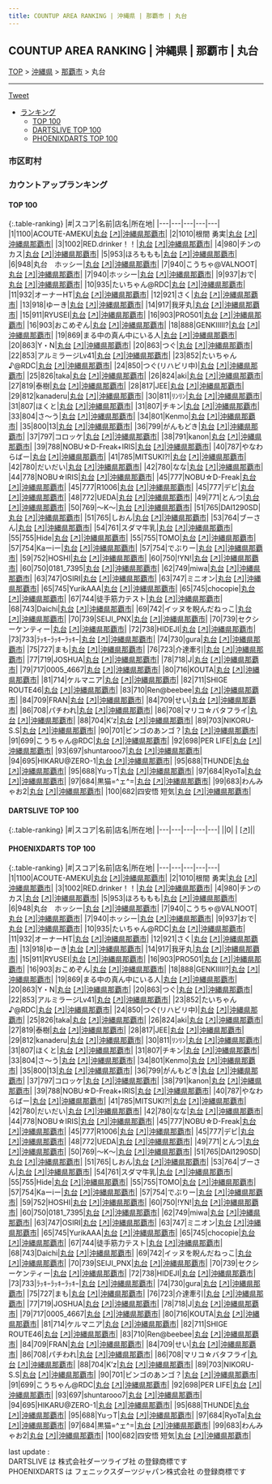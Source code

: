 ```yaml
---
title: COUNTUP AREA RANKING | 沖縄県 | 那覇市 | 丸台
---
```

## COUNTUP AREA RANKING | 沖縄県 | 那覇市 | 丸台

[TOP](/darts/rank/) > [沖縄県](/darts/rank/沖縄県/) > [那覇市](/darts/rank/沖縄県/那覇市/) > 丸台

___

<a href="https://twitter.com/share?ref_src=twsrc%5Etfw" data-text="COUNTUP AREA RANKING | 沖縄県那覇市丸台" class="twitter-share-button" data-hashtags="DARTSLIVE,PHOENIXDARTS,darts,ダーツ" data-show-count="false">Tweet</a>

* [ランキング](#カウントアップランキング)
    * [TOP 100](#top-100)
    * [DARTSLIVE TOP 100](#dartslive-top-100)
    * [PHOENIXDARTS TOP 100](#phoenixdarts-top-100)

### 市区町村

<ul>

</ul>

### カウントアップランキング

#### TOP 100



{:.table-ranking}
|#|スコア|名前|店名|所在地|
|---|---|---|---|---|
|1|1100|<span class="rank-name-pd">ACOUTE-AMEKU</span>|<a href="/darts/rank/shops/90191.html">丸台</a> <a href="https://vs.phoenixdarts.com/jp/shop/shopDetailInfo/s_90191?s_seq=90191">[↗]</a>|<a href="/darts/rank/沖縄県/那覇市">沖縄県那覇市</a>|
|2|1010|<span class="rank-name-pd"><span class="pro-icon-pd"></span>根間 勇実</span>|<a href="/darts/rank/shops/90191.html">丸台</a> <a href="https://vs.phoenixdarts.com/jp/shop/shopDetailInfo/s_90191?s_seq=90191">[↗]</a>|<a href="/darts/rank/沖縄県/那覇市">沖縄県那覇市</a>|
|3|1002|<span class="rank-name-pd">RED.drinker！！</span>|<a href="/darts/rank/shops/90191.html">丸台</a> <a href="https://vs.phoenixdarts.com/jp/shop/shopDetailInfo/s_90191?s_seq=90191">[↗]</a>|<a href="/darts/rank/沖縄県/那覇市">沖縄県那覇市</a>|
|4|980|<span class="rank-name-pd">チンのカス</span>|<a href="/darts/rank/shops/90191.html">丸台</a> <a href="https://vs.phoenixdarts.com/jp/shop/shopDetailInfo/s_90191?s_seq=90191">[↗]</a>|<a href="/darts/rank/沖縄県/那覇市">沖縄県那覇市</a>|
|5|953|<span class="rank-name-pd">ほろももも</span>|<a href="/darts/rank/shops/90191.html">丸台</a> <a href="https://vs.phoenixdarts.com/jp/shop/shopDetailInfo/s_90191?s_seq=90191">[↗]</a>|<a href="/darts/rank/沖縄県/那覇市">沖縄県那覇市</a>|
|6|948|<span class="rank-name-pd">丸台　ホッシー</span>|<a href="/darts/rank/shops/90191.html">丸台</a> <a href="https://vs.phoenixdarts.com/jp/shop/shopDetailInfo/s_90191?s_seq=90191">[↗]</a>|<a href="/darts/rank/沖縄県/那覇市">沖縄県那覇市</a>|
|7|940|<span class="rank-name-pd">こうちゃ@VALNOOT</span>|<a href="/darts/rank/shops/90191.html">丸台</a> <a href="https://vs.phoenixdarts.com/jp/shop/shopDetailInfo/s_90191?s_seq=90191">[↗]</a>|<a href="/darts/rank/沖縄県/那覇市">沖縄県那覇市</a>|
|7|940|<span class="rank-name-pd">ホッシー</span>|<a href="/darts/rank/shops/90191.html">丸台</a> <a href="https://vs.phoenixdarts.com/jp/shop/shopDetailInfo/s_90191?s_seq=90191">[↗]</a>|<a href="/darts/rank/沖縄県/那覇市">沖縄県那覇市</a>|
|9|937|<span class="rank-name-pd">おで</span>|<a href="/darts/rank/shops/90191.html">丸台</a> <a href="https://vs.phoenixdarts.com/jp/shop/shopDetailInfo/s_90191?s_seq=90191">[↗]</a>|<a href="/darts/rank/沖縄県/那覇市">沖縄県那覇市</a>|
|10|935|<span class="rank-name-pd">たいちゃん@RDC</span>|<a href="/darts/rank/shops/90191.html">丸台</a> <a href="https://vs.phoenixdarts.com/jp/shop/shopDetailInfo/s_90191?s_seq=90191">[↗]</a>|<a href="/darts/rank/沖縄県/那覇市">沖縄県那覇市</a>|
|11|932|<span class="rank-name-pd">オーナーHT</span>|<a href="/darts/rank/shops/90191.html">丸台</a> <a href="https://vs.phoenixdarts.com/jp/shop/shopDetailInfo/s_90191?s_seq=90191">[↗]</a>|<a href="/darts/rank/沖縄県/那覇市">沖縄県那覇市</a>|
|12|921|<span class="rank-name-pd">さく</span>|<a href="/darts/rank/shops/90191.html">丸台</a> <a href="https://vs.phoenixdarts.com/jp/shop/shopDetailInfo/s_90191?s_seq=90191">[↗]</a>|<a href="/darts/rank/沖縄県/那覇市">沖縄県那覇市</a>|
|13|918|<span class="rank-name-pd">ゆーき</span>|<a href="/darts/rank/shops/90191.html">丸台</a> <a href="https://vs.phoenixdarts.com/jp/shop/shopDetailInfo/s_90191?s_seq=90191">[↗]</a>|<a href="/darts/rank/沖縄県/那覇市">沖縄県那覇市</a>|
|14|917|<span class="rank-name-pd">我牙丸</span>|<a href="/darts/rank/shops/90191.html">丸台</a> <a href="https://vs.phoenixdarts.com/jp/shop/shopDetailInfo/s_90191?s_seq=90191">[↗]</a>|<a href="/darts/rank/沖縄県/那覇市">沖縄県那覇市</a>|
|15|911|<span class="rank-name-pd">RYUSEI</span>|<a href="/darts/rank/shops/90191.html">丸台</a> <a href="https://vs.phoenixdarts.com/jp/shop/shopDetailInfo/s_90191?s_seq=90191">[↗]</a>|<a href="/darts/rank/沖縄県/那覇市">沖縄県那覇市</a>|
|16|903|<span class="rank-name-pd">PRO501</span>|<a href="/darts/rank/shops/90191.html">丸台</a> <a href="https://vs.phoenixdarts.com/jp/shop/shopDetailInfo/s_90191?s_seq=90191">[↗]</a>|<a href="/darts/rank/沖縄県/那覇市">沖縄県那覇市</a>|
|16|903|<span class="rank-name-pd">おこめぞん</span>|<a href="/darts/rank/shops/90191.html">丸台</a> <a href="https://vs.phoenixdarts.com/jp/shop/shopDetailInfo/s_90191?s_seq=90191">[↗]</a>|<a href="/darts/rank/沖縄県/那覇市">沖縄県那覇市</a>|
|18|888|<span class="rank-name-pd">GENKIIIII?</span>|<a href="/darts/rank/shops/90191.html">丸台</a> <a href="https://vs.phoenixdarts.com/jp/shop/shopDetailInfo/s_90191?s_seq=90191">[↗]</a>|<a href="/darts/rank/沖縄県/那覇市">沖縄県那覇市</a>|
|19|869|<span class="rank-name-pd">まる中の真ん中にいる人</span>|<a href="/darts/rank/shops/90191.html">丸台</a> <a href="https://vs.phoenixdarts.com/jp/shop/shopDetailInfo/s_90191?s_seq=90191">[↗]</a>|<a href="/darts/rank/沖縄県/那覇市">沖縄県那覇市</a>|
|20|863|<span class="rank-name-pd">Y・N</span>|<a href="/darts/rank/shops/90191.html">丸台</a> <a href="https://vs.phoenixdarts.com/jp/shop/shopDetailInfo/s_90191?s_seq=90191">[↗]</a>|<a href="/darts/rank/沖縄県/那覇市">沖縄県那覇市</a>|
|20|863|<span class="rank-name-pd">つぐ</span>|<a href="/darts/rank/shops/90191.html">丸台</a> <a href="https://vs.phoenixdarts.com/jp/shop/shopDetailInfo/s_90191?s_seq=90191">[↗]</a>|<a href="/darts/rank/沖縄県/那覇市">沖縄県那覇市</a>|
|22|853|<span class="rank-name-pd">アルミラージLv41</span>|<a href="/darts/rank/shops/90191.html">丸台</a> <a href="https://vs.phoenixdarts.com/jp/shop/shopDetailInfo/s_90191?s_seq=90191">[↗]</a>|<a href="/darts/rank/沖縄県/那覇市">沖縄県那覇市</a>|
|23|852|<span class="rank-name-pd">たいちゃん♪@RDC</span>|<a href="/darts/rank/shops/90191.html">丸台</a> <a href="https://vs.phoenixdarts.com/jp/shop/shopDetailInfo/s_90191?s_seq=90191">[↗]</a>|<a href="/darts/rank/沖縄県/那覇市">沖縄県那覇市</a>|
|24|850|<span class="rank-name-pd">つぐ(リハビリ中)</span>|<a href="/darts/rank/shops/90191.html">丸台</a> <a href="https://vs.phoenixdarts.com/jp/shop/shopDetailInfo/s_90191?s_seq=90191">[↗]</a>|<a href="/darts/rank/沖縄県/那覇市">沖縄県那覇市</a>|
|25|826|<span class="rank-name-pd">taka</span>|<a href="/darts/rank/shops/90191.html">丸台</a> <a href="https://vs.phoenixdarts.com/jp/shop/shopDetailInfo/s_90191?s_seq=90191">[↗]</a>|<a href="/darts/rank/沖縄県/那覇市">沖縄県那覇市</a>|
|26|824|<span class="rank-name-pd">aki</span>|<a href="/darts/rank/shops/90191.html">丸台</a> <a href="https://vs.phoenixdarts.com/jp/shop/shopDetailInfo/s_90191?s_seq=90191">[↗]</a>|<a href="/darts/rank/沖縄県/那覇市">沖縄県那覇市</a>|
|27|819|<span class="rank-name-pd">泰樹</span>|<a href="/darts/rank/shops/90191.html">丸台</a> <a href="https://vs.phoenixdarts.com/jp/shop/shopDetailInfo/s_90191?s_seq=90191">[↗]</a>|<a href="/darts/rank/沖縄県/那覇市">沖縄県那覇市</a>|
|28|817|<span class="rank-name-pd">JEE</span>|<a href="/darts/rank/shops/90191.html">丸台</a> <a href="https://vs.phoenixdarts.com/jp/shop/shopDetailInfo/s_90191?s_seq=90191">[↗]</a>|<a href="/darts/rank/沖縄県/那覇市">沖縄県那覇市</a>|
|29|812|<span class="rank-name-pd">kanaderu</span>|<a href="/darts/rank/shops/90191.html">丸台</a> <a href="https://vs.phoenixdarts.com/jp/shop/shopDetailInfo/s_90191?s_seq=90191">[↗]</a>|<a href="/darts/rank/沖縄県/那覇市">沖縄県那覇市</a>|
|30|811|<span class="rank-name-pd">ﾘﾝﾘﾝ</span>|<a href="/darts/rank/shops/90191.html">丸台</a> <a href="https://vs.phoenixdarts.com/jp/shop/shopDetailInfo/s_90191?s_seq=90191">[↗]</a>|<a href="/darts/rank/沖縄県/那覇市">沖縄県那覇市</a>|
|31|807|<span class="rank-name-pd">ほくと</span>|<a href="/darts/rank/shops/90191.html">丸台</a> <a href="https://vs.phoenixdarts.com/jp/shop/shopDetailInfo/s_90191?s_seq=90191">[↗]</a>|<a href="/darts/rank/沖縄県/那覇市">沖縄県那覇市</a>|
|31|807|<span class="rank-name-pd">チキン</span>|<a href="/darts/rank/shops/90191.html">丸台</a> <a href="https://vs.phoenixdarts.com/jp/shop/shopDetailInfo/s_90191?s_seq=90191">[↗]</a>|<a href="/darts/rank/沖縄県/那覇市">沖縄県那覇市</a>|
|33|804|<span class="rank-name-pd">さ〜う</span>|<a href="/darts/rank/shops/90191.html">丸台</a> <a href="https://vs.phoenixdarts.com/jp/shop/shopDetailInfo/s_90191?s_seq=90191">[↗]</a>|<a href="/darts/rank/沖縄県/那覇市">沖縄県那覇市</a>|
|34|801|<span class="rank-name-pd">Kenmo</span>|<a href="/darts/rank/shops/90191.html">丸台</a> <a href="https://vs.phoenixdarts.com/jp/shop/shopDetailInfo/s_90191?s_seq=90191">[↗]</a>|<a href="/darts/rank/沖縄県/那覇市">沖縄県那覇市</a>|
|35|800|<span class="rank-name-pd">13</span>|<a href="/darts/rank/shops/90191.html">丸台</a> <a href="https://vs.phoenixdarts.com/jp/shop/shopDetailInfo/s_90191?s_seq=90191">[↗]</a>|<a href="/darts/rank/沖縄県/那覇市">沖縄県那覇市</a>|
|36|799|<span class="rank-name-pd">がんもどき</span>|<a href="/darts/rank/shops/90191.html">丸台</a> <a href="https://vs.phoenixdarts.com/jp/shop/shopDetailInfo/s_90191?s_seq=90191">[↗]</a>|<a href="/darts/rank/沖縄県/那覇市">沖縄県那覇市</a>|
|37|797|<span class="rank-name-pd">コロッケ</span>|<a href="/darts/rank/shops/90191.html">丸台</a> <a href="https://vs.phoenixdarts.com/jp/shop/shopDetailInfo/s_90191?s_seq=90191">[↗]</a>|<a href="/darts/rank/沖縄県/那覇市">沖縄県那覇市</a>|
|38|791|<span class="rank-name-pd">kanon</span>|<a href="/darts/rank/shops/90191.html">丸台</a> <a href="https://vs.phoenixdarts.com/jp/shop/shopDetailInfo/s_90191?s_seq=90191">[↗]</a>|<a href="/darts/rank/沖縄県/那覇市">沖縄県那覇市</a>|
|39|788|<span class="rank-name-pd">NOBU☆D-Freak+IRIS</span>|<a href="/darts/rank/shops/90191.html">丸台</a> <a href="https://vs.phoenixdarts.com/jp/shop/shopDetailInfo/s_90191?s_seq=90191">[↗]</a>|<a href="/darts/rank/沖縄県/那覇市">沖縄県那覇市</a>|
|40|787|<span class="rank-name-pd">やなわらばー</span>|<a href="/darts/rank/shops/90191.html">丸台</a> <a href="https://vs.phoenixdarts.com/jp/shop/shopDetailInfo/s_90191?s_seq=90191">[↗]</a>|<a href="/darts/rank/沖縄県/那覇市">沖縄県那覇市</a>|
|41|785|<span class="rank-name-pd">MITSUKI?!</span>|<a href="/darts/rank/shops/90191.html">丸台</a> <a href="https://vs.phoenixdarts.com/jp/shop/shopDetailInfo/s_90191?s_seq=90191">[↗]</a>|<a href="/darts/rank/沖縄県/那覇市">沖縄県那覇市</a>|
|42|780|<span class="rank-name-pd">だいだい</span>|<a href="/darts/rank/shops/90191.html">丸台</a> <a href="https://vs.phoenixdarts.com/jp/shop/shopDetailInfo/s_90191?s_seq=90191">[↗]</a>|<a href="/darts/rank/沖縄県/那覇市">沖縄県那覇市</a>|
|42|780|<span class="rank-name-pd">なな</span>|<a href="/darts/rank/shops/90191.html">丸台</a> <a href="https://vs.phoenixdarts.com/jp/shop/shopDetailInfo/s_90191?s_seq=90191">[↗]</a>|<a href="/darts/rank/沖縄県/那覇市">沖縄県那覇市</a>|
|44|778|<span class="rank-name-pd">NOBU☆IRIS</span>|<a href="/darts/rank/shops/90191.html">丸台</a> <a href="https://vs.phoenixdarts.com/jp/shop/shopDetailInfo/s_90191?s_seq=90191">[↗]</a>|<a href="/darts/rank/沖縄県/那覇市">沖縄県那覇市</a>|
|45|777|<span class="rank-name-pd">NOBU☆D-Freak</span>|<a href="/darts/rank/shops/90191.html">丸台</a> <a href="https://vs.phoenixdarts.com/jp/shop/shopDetailInfo/s_90191?s_seq=90191">[↗]</a>|<a href="/darts/rank/沖縄県/那覇市">沖縄県那覇市</a>|
|45|777|<span class="rank-name-pd">R1006</span>|<a href="/darts/rank/shops/90191.html">丸台</a> <a href="https://vs.phoenixdarts.com/jp/shop/shopDetailInfo/s_90191?s_seq=90191">[↗]</a>|<a href="/darts/rank/沖縄県/那覇市">沖縄県那覇市</a>|
|45|777|<span class="rank-name-pd">デビ</span>|<a href="/darts/rank/shops/90191.html">丸台</a> <a href="https://vs.phoenixdarts.com/jp/shop/shopDetailInfo/s_90191?s_seq=90191">[↗]</a>|<a href="/darts/rank/沖縄県/那覇市">沖縄県那覇市</a>|
|48|772|<span class="rank-name-pd">UEDA</span>|<a href="/darts/rank/shops/90191.html">丸台</a> <a href="https://vs.phoenixdarts.com/jp/shop/shopDetailInfo/s_90191?s_seq=90191">[↗]</a>|<a href="/darts/rank/沖縄県/那覇市">沖縄県那覇市</a>|
|49|771|<span class="rank-name-pd">とんつ</span>|<a href="/darts/rank/shops/90191.html">丸台</a> <a href="https://vs.phoenixdarts.com/jp/shop/shopDetailInfo/s_90191?s_seq=90191">[↗]</a>|<a href="/darts/rank/沖縄県/那覇市">沖縄県那覇市</a>|
|50|769|<span class="rank-name-pd">～K～</span>|<a href="/darts/rank/shops/90191.html">丸台</a> <a href="https://vs.phoenixdarts.com/jp/shop/shopDetailInfo/s_90191?s_seq=90191">[↗]</a>|<a href="/darts/rank/沖縄県/那覇市">沖縄県那覇市</a>|
|51|765|<span class="rank-name-pd">DAI1290SD</span>|<a href="/darts/rank/shops/90191.html">丸台</a> <a href="https://vs.phoenixdarts.com/jp/shop/shopDetailInfo/s_90191?s_seq=90191">[↗]</a>|<a href="/darts/rank/沖縄県/那覇市">沖縄県那覇市</a>|
|51|765|<span class="rank-name-pd">しおん</span>|<a href="/darts/rank/shops/90191.html">丸台</a> <a href="https://vs.phoenixdarts.com/jp/shop/shopDetailInfo/s_90191?s_seq=90191">[↗]</a>|<a href="/darts/rank/沖縄県/那覇市">沖縄県那覇市</a>|
|53|764|<span class="rank-name-pd">ブーさん</span>|<a href="/darts/rank/shops/90191.html">丸台</a> <a href="https://vs.phoenixdarts.com/jp/shop/shopDetailInfo/s_90191?s_seq=90191">[↗]</a>|<a href="/darts/rank/沖縄県/那覇市">沖縄県那覇市</a>|
|54|761|<span class="rank-name-pd">スダマ牛乳</span>|<a href="/darts/rank/shops/90191.html">丸台</a> <a href="https://vs.phoenixdarts.com/jp/shop/shopDetailInfo/s_90191?s_seq=90191">[↗]</a>|<a href="/darts/rank/沖縄県/那覇市">沖縄県那覇市</a>|
|55|755|<span class="rank-name-pd">Hide</span>|<a href="/darts/rank/shops/90191.html">丸台</a> <a href="https://vs.phoenixdarts.com/jp/shop/shopDetailInfo/s_90191?s_seq=90191">[↗]</a>|<a href="/darts/rank/沖縄県/那覇市">沖縄県那覇市</a>|
|55|755|<span class="rank-name-pd">TOMO</span>|<a href="/darts/rank/shops/90191.html">丸台</a> <a href="https://vs.phoenixdarts.com/jp/shop/shopDetailInfo/s_90191?s_seq=90191">[↗]</a>|<a href="/darts/rank/沖縄県/那覇市">沖縄県那覇市</a>|
|57|754|<span class="rank-name-pd">Kaーiー</span>|<a href="/darts/rank/shops/90191.html">丸台</a> <a href="https://vs.phoenixdarts.com/jp/shop/shopDetailInfo/s_90191?s_seq=90191">[↗]</a>|<a href="/darts/rank/沖縄県/那覇市">沖縄県那覇市</a>|
|57|754|<span class="rank-name-pd">でぶりー</span>|<a href="/darts/rank/shops/90191.html">丸台</a> <a href="https://vs.phoenixdarts.com/jp/shop/shopDetailInfo/s_90191?s_seq=90191">[↗]</a>|<a href="/darts/rank/沖縄県/那覇市">沖縄県那覇市</a>|
|59|752|<span class="rank-name-pd">HOSHI</span>|<a href="/darts/rank/shops/90191.html">丸台</a> <a href="https://vs.phoenixdarts.com/jp/shop/shopDetailInfo/s_90191?s_seq=90191">[↗]</a>|<a href="/darts/rank/沖縄県/那覇市">沖縄県那覇市</a>|
|60|750|<span class="rank-name-pd">!YN!</span>|<a href="/darts/rank/shops/90191.html">丸台</a> <a href="https://vs.phoenixdarts.com/jp/shop/shopDetailInfo/s_90191?s_seq=90191">[↗]</a>|<a href="/darts/rank/沖縄県/那覇市">沖縄県那覇市</a>|
|60|750|<span class="rank-name-pd">0181_7395</span>|<a href="/darts/rank/shops/90191.html">丸台</a> <a href="https://vs.phoenixdarts.com/jp/shop/shopDetailInfo/s_90191?s_seq=90191">[↗]</a>|<a href="/darts/rank/沖縄県/那覇市">沖縄県那覇市</a>|
|62|749|<span class="rank-name-pd">miwa</span>|<a href="/darts/rank/shops/90191.html">丸台</a> <a href="https://vs.phoenixdarts.com/jp/shop/shopDetailInfo/s_90191?s_seq=90191">[↗]</a>|<a href="/darts/rank/沖縄県/那覇市">沖縄県那覇市</a>|
|63|747|<span class="rank-name-pd">OSIRI</span>|<a href="/darts/rank/shops/90191.html">丸台</a> <a href="https://vs.phoenixdarts.com/jp/shop/shopDetailInfo/s_90191?s_seq=90191">[↗]</a>|<a href="/darts/rank/沖縄県/那覇市">沖縄県那覇市</a>|
|63|747|<span class="rank-name-pd">ミニオン</span>|<a href="/darts/rank/shops/90191.html">丸台</a> <a href="https://vs.phoenixdarts.com/jp/shop/shopDetailInfo/s_90191?s_seq=90191">[↗]</a>|<a href="/darts/rank/沖縄県/那覇市">沖縄県那覇市</a>|
|65|745|<span class="rank-name-pd">YurikAAA</span>|<a href="/darts/rank/shops/90191.html">丸台</a> <a href="https://vs.phoenixdarts.com/jp/shop/shopDetailInfo/s_90191?s_seq=90191">[↗]</a>|<a href="/darts/rank/沖縄県/那覇市">沖縄県那覇市</a>|
|65|745|<span class="rank-name-pd">chocopie</span>|<a href="/darts/rank/shops/90191.html">丸台</a> <a href="https://vs.phoenixdarts.com/jp/shop/shopDetailInfo/s_90191?s_seq=90191">[↗]</a>|<a href="/darts/rank/沖縄県/那覇市">沖縄県那覇市</a>|
|67|744|<span class="rank-name-pd">徒手筋力テスト</span>|<a href="/darts/rank/shops/90191.html">丸台</a> <a href="https://vs.phoenixdarts.com/jp/shop/shopDetailInfo/s_90191?s_seq=90191">[↗]</a>|<a href="/darts/rank/沖縄県/那覇市">沖縄県那覇市</a>|
|68|743|<span class="rank-name-pd">Daichi</span>|<a href="/darts/rank/shops/90191.html">丸台</a> <a href="https://vs.phoenixdarts.com/jp/shop/shopDetailInfo/s_90191?s_seq=90191">[↗]</a>|<a href="/darts/rank/沖縄県/那覇市">沖縄県那覇市</a>|
|69|742|<span class="rank-name-pd">イッヌを睨んだねっこ</span>|<a href="/darts/rank/shops/90191.html">丸台</a> <a href="https://vs.phoenixdarts.com/jp/shop/shopDetailInfo/s_90191?s_seq=90191">[↗]</a>|<a href="/darts/rank/沖縄県/那覇市">沖縄県那覇市</a>|
|70|739|<span class="rank-name-pd">SEIJI_PNX</span>|<a href="/darts/rank/shops/90191.html">丸台</a> <a href="https://vs.phoenixdarts.com/jp/shop/shopDetailInfo/s_90191?s_seq=90191">[↗]</a>|<a href="/darts/rank/沖縄県/那覇市">沖縄県那覇市</a>|
|70|739|<span class="rank-name-pd">セクシーケンティー</span>|<a href="/darts/rank/shops/90191.html">丸台</a> <a href="https://vs.phoenixdarts.com/jp/shop/shopDetailInfo/s_90191?s_seq=90191">[↗]</a>|<a href="/darts/rank/沖縄県/那覇市">沖縄県那覇市</a>|
|72|738|<span class="rank-name-pd">HIDEJI</span>|<a href="/darts/rank/shops/90191.html">丸台</a> <a href="https://vs.phoenixdarts.com/jp/shop/shopDetailInfo/s_90191?s_seq=90191">[↗]</a>|<a href="/darts/rank/沖縄県/那覇市">沖縄県那覇市</a>|
|73|733|<span class="rank-name-pd">ﾗｯｷｰﾗｯｷｰﾗｯｷｰ</span>|<a href="/darts/rank/shops/90191.html">丸台</a> <a href="https://vs.phoenixdarts.com/jp/shop/shopDetailInfo/s_90191?s_seq=90191">[↗]</a>|<a href="/darts/rank/沖縄県/那覇市">沖縄県那覇市</a>|
|74|730|<span class="rank-name-pd">gura</span>|<a href="/darts/rank/shops/90191.html">丸台</a> <a href="https://vs.phoenixdarts.com/jp/shop/shopDetailInfo/s_90191?s_seq=90191">[↗]</a>|<a href="/darts/rank/沖縄県/那覇市">沖縄県那覇市</a>|
|75|727|<span class="rank-name-pd">まも</span>|<a href="/darts/rank/shops/90191.html">丸台</a> <a href="https://vs.phoenixdarts.com/jp/shop/shopDetailInfo/s_90191?s_seq=90191">[↗]</a>|<a href="/darts/rank/沖縄県/那覇市">沖縄県那覇市</a>|
|76|723|<span class="rank-name-pd">介達牽引</span>|<a href="/darts/rank/shops/90191.html">丸台</a> <a href="https://vs.phoenixdarts.com/jp/shop/shopDetailInfo/s_90191?s_seq=90191">[↗]</a>|<a href="/darts/rank/沖縄県/那覇市">沖縄県那覇市</a>|
|77|719|<span class="rank-name-pd">JOSHUA</span>|<a href="/darts/rank/shops/90191.html">丸台</a> <a href="https://vs.phoenixdarts.com/jp/shop/shopDetailInfo/s_90191?s_seq=90191">[↗]</a>|<a href="/darts/rank/沖縄県/那覇市">沖縄県那覇市</a>|
|78|718|<span class="rank-name-pd">J</span>|<a href="/darts/rank/shops/90191.html">丸台</a> <a href="https://vs.phoenixdarts.com/jp/shop/shopDetailInfo/s_90191?s_seq=90191">[↗]</a>|<a href="/darts/rank/沖縄県/那覇市">沖縄県那覇市</a>|
|79|717|<span class="rank-name-pd">0005_4667</span>|<a href="/darts/rank/shops/90191.html">丸台</a> <a href="https://vs.phoenixdarts.com/jp/shop/shopDetailInfo/s_90191?s_seq=90191">[↗]</a>|<a href="/darts/rank/沖縄県/那覇市">沖縄県那覇市</a>|
|80|716|<span class="rank-name-pd">KOUTA</span>|<a href="/darts/rank/shops/90191.html">丸台</a> <a href="https://vs.phoenixdarts.com/jp/shop/shopDetailInfo/s_90191?s_seq=90191">[↗]</a>|<a href="/darts/rank/沖縄県/那覇市">沖縄県那覇市</a>|
|81|714|<span class="rank-name-pd">ケルマニア</span>|<a href="/darts/rank/shops/90191.html">丸台</a> <a href="https://vs.phoenixdarts.com/jp/shop/shopDetailInfo/s_90191?s_seq=90191">[↗]</a>|<a href="/darts/rank/沖縄県/那覇市">沖縄県那覇市</a>|
|82|711|<span class="rank-name-pd">SHIGE  ROUTE46</span>|<a href="/darts/rank/shops/90191.html">丸台</a> <a href="https://vs.phoenixdarts.com/jp/shop/shopDetailInfo/s_90191?s_seq=90191">[↗]</a>|<a href="/darts/rank/沖縄県/那覇市">沖縄県那覇市</a>|
|83|710|<span class="rank-name-pd">Ren@beebee</span>|<a href="/darts/rank/shops/90191.html">丸台</a> <a href="https://vs.phoenixdarts.com/jp/shop/shopDetailInfo/s_90191?s_seq=90191">[↗]</a>|<a href="/darts/rank/沖縄県/那覇市">沖縄県那覇市</a>|
|84|709|<span class="rank-name-pd">FRAN</span>|<a href="/darts/rank/shops/90191.html">丸台</a> <a href="https://vs.phoenixdarts.com/jp/shop/shopDetailInfo/s_90191?s_seq=90191">[↗]</a>|<a href="/darts/rank/沖縄県/那覇市">沖縄県那覇市</a>|
|84|709|<span class="rank-name-pd">せい</span>|<a href="/darts/rank/shops/90191.html">丸台</a> <a href="https://vs.phoenixdarts.com/jp/shop/shopDetailInfo/s_90191?s_seq=90191">[↗]</a>|<a href="/darts/rank/沖縄県/那覇市">沖縄県那覇市</a>|
|86|708|<span class="rank-name-pd">パチわれ</span>|<a href="/darts/rank/shops/90191.html">丸台</a> <a href="https://vs.phoenixdarts.com/jp/shop/shopDetailInfo/s_90191?s_seq=90191">[↗]</a>|<a href="/darts/rank/沖縄県/那覇市">沖縄県那覇市</a>|
|86|708|<span class="rank-name-pd">マリコ☆バタフライ</span>|<a href="/darts/rank/shops/90191.html">丸台</a> <a href="https://vs.phoenixdarts.com/jp/shop/shopDetailInfo/s_90191?s_seq=90191">[↗]</a>|<a href="/darts/rank/沖縄県/那覇市">沖縄県那覇市</a>|
|88|704|<span class="rank-name-pd">K’z</span>|<a href="/darts/rank/shops/90191.html">丸台</a> <a href="https://vs.phoenixdarts.com/jp/shop/shopDetailInfo/s_90191?s_seq=90191">[↗]</a>|<a href="/darts/rank/沖縄県/那覇市">沖縄県那覇市</a>|
|89|703|<span class="rank-name-pd">NIKORU-S.S</span>|<a href="/darts/rank/shops/90191.html">丸台</a> <a href="https://vs.phoenixdarts.com/jp/shop/shopDetailInfo/s_90191?s_seq=90191">[↗]</a>|<a href="/darts/rank/沖縄県/那覇市">沖縄県那覇市</a>|
|90|701|<span class="rank-name-pd">ビンゴのあンゴ？</span>|<a href="/darts/rank/shops/90191.html">丸台</a> <a href="https://vs.phoenixdarts.com/jp/shop/shopDetailInfo/s_90191?s_seq=90191">[↗]</a>|<a href="/darts/rank/沖縄県/那覇市">沖縄県那覇市</a>|
|91|699|<span class="rank-name-pd">こうちゃん@RDC</span>|<a href="/darts/rank/shops/90191.html">丸台</a> <a href="https://vs.phoenixdarts.com/jp/shop/shopDetailInfo/s_90191?s_seq=90191">[↗]</a>|<a href="/darts/rank/沖縄県/那覇市">沖縄県那覇市</a>|
|92|698|<span class="rank-name-pd">PER LIFE</span>|<a href="/darts/rank/shops/90191.html">丸台</a> <a href="https://vs.phoenixdarts.com/jp/shop/shopDetailInfo/s_90191?s_seq=90191">[↗]</a>|<a href="/darts/rank/沖縄県/那覇市">沖縄県那覇市</a>|
|93|697|<span class="rank-name-pd">shuntarooo7</span>|<a href="/darts/rank/shops/90191.html">丸台</a> <a href="https://vs.phoenixdarts.com/jp/shop/shopDetailInfo/s_90191?s_seq=90191">[↗]</a>|<a href="/darts/rank/沖縄県/那覇市">沖縄県那覇市</a>|
|94|695|<span class="rank-name-pd">HIKARU@ZERO-1</span>|<a href="/darts/rank/shops/90191.html">丸台</a> <a href="https://vs.phoenixdarts.com/jp/shop/shopDetailInfo/s_90191?s_seq=90191">[↗]</a>|<a href="/darts/rank/沖縄県/那覇市">沖縄県那覇市</a>|
|95|688|<span class="rank-name-pd">THUNDE</span>|<a href="/darts/rank/shops/90191.html">丸台</a> <a href="https://vs.phoenixdarts.com/jp/shop/shopDetailInfo/s_90191?s_seq=90191">[↗]</a>|<a href="/darts/rank/沖縄県/那覇市">沖縄県那覇市</a>|
|95|688|<span class="rank-name-pd">YuっT</span>|<a href="/darts/rank/shops/90191.html">丸台</a> <a href="https://vs.phoenixdarts.com/jp/shop/shopDetailInfo/s_90191?s_seq=90191">[↗]</a>|<a href="/darts/rank/沖縄県/那覇市">沖縄県那覇市</a>|
|97|684|<span class="rank-name-pd">RyoTa</span>|<a href="/darts/rank/shops/90191.html">丸台</a> <a href="https://vs.phoenixdarts.com/jp/shop/shopDetailInfo/s_90191?s_seq=90191">[↗]</a>|<a href="/darts/rank/沖縄県/那覇市">沖縄県那覇市</a>|
|97|684|<span class="rank-name-pd">黒猫=^ェ^=</span>|<a href="/darts/rank/shops/90191.html">丸台</a> <a href="https://vs.phoenixdarts.com/jp/shop/shopDetailInfo/s_90191?s_seq=90191">[↗]</a>|<a href="/darts/rank/沖縄県/那覇市">沖縄県那覇市</a>|
|99|683|<span class="rank-name-pd">わんみゃお2</span>|<a href="/darts/rank/shops/90191.html">丸台</a> <a href="https://vs.phoenixdarts.com/jp/shop/shopDetailInfo/s_90191?s_seq=90191">[↗]</a>|<a href="/darts/rank/沖縄県/那覇市">沖縄県那覇市</a>|
|100|682|<span class="rank-name-pd">四安悟 短気</span>|<a href="/darts/rank/shops/90191.html">丸台</a> <a href="https://vs.phoenixdarts.com/jp/shop/shopDetailInfo/s_90191?s_seq=90191">[↗]</a>|<a href="/darts/rank/沖縄県/那覇市">沖縄県那覇市</a>|


#### DARTSLIVE TOP 100



{:.table-ranking}
|#|スコア|名前|店名|所在地|
|---|---|---|---|---|
||0|<span class="rank-name-dl"> </span>|<a href="/darts/rank/shops/.html"></a> <a href="">[↗]</a>|<a href="/darts/rank//"></a>|


#### PHOENIXDARTS TOP 100



{:.table-ranking}
|#|スコア|名前|店名|所在地|
|---|---|---|---|---|
|1|1100|<span class="rank-name-pd">ACOUTE-AMEKU</span>|<a href="/darts/rank/shops/90191.html">丸台</a> <a href="https://vs.phoenixdarts.com/jp/shop/shopDetailInfo/s_90191?s_seq=90191">[↗]</a>|<a href="/darts/rank/沖縄県/那覇市">沖縄県那覇市</a>|
|2|1010|<span class="rank-name-pd"><span class="pro-icon-pd"></span>根間 勇実</span>|<a href="/darts/rank/shops/90191.html">丸台</a> <a href="https://vs.phoenixdarts.com/jp/shop/shopDetailInfo/s_90191?s_seq=90191">[↗]</a>|<a href="/darts/rank/沖縄県/那覇市">沖縄県那覇市</a>|
|3|1002|<span class="rank-name-pd">RED.drinker！！</span>|<a href="/darts/rank/shops/90191.html">丸台</a> <a href="https://vs.phoenixdarts.com/jp/shop/shopDetailInfo/s_90191?s_seq=90191">[↗]</a>|<a href="/darts/rank/沖縄県/那覇市">沖縄県那覇市</a>|
|4|980|<span class="rank-name-pd">チンのカス</span>|<a href="/darts/rank/shops/90191.html">丸台</a> <a href="https://vs.phoenixdarts.com/jp/shop/shopDetailInfo/s_90191?s_seq=90191">[↗]</a>|<a href="/darts/rank/沖縄県/那覇市">沖縄県那覇市</a>|
|5|953|<span class="rank-name-pd">ほろももも</span>|<a href="/darts/rank/shops/90191.html">丸台</a> <a href="https://vs.phoenixdarts.com/jp/shop/shopDetailInfo/s_90191?s_seq=90191">[↗]</a>|<a href="/darts/rank/沖縄県/那覇市">沖縄県那覇市</a>|
|6|948|<span class="rank-name-pd">丸台　ホッシー</span>|<a href="/darts/rank/shops/90191.html">丸台</a> <a href="https://vs.phoenixdarts.com/jp/shop/shopDetailInfo/s_90191?s_seq=90191">[↗]</a>|<a href="/darts/rank/沖縄県/那覇市">沖縄県那覇市</a>|
|7|940|<span class="rank-name-pd">こうちゃ@VALNOOT</span>|<a href="/darts/rank/shops/90191.html">丸台</a> <a href="https://vs.phoenixdarts.com/jp/shop/shopDetailInfo/s_90191?s_seq=90191">[↗]</a>|<a href="/darts/rank/沖縄県/那覇市">沖縄県那覇市</a>|
|7|940|<span class="rank-name-pd">ホッシー</span>|<a href="/darts/rank/shops/90191.html">丸台</a> <a href="https://vs.phoenixdarts.com/jp/shop/shopDetailInfo/s_90191?s_seq=90191">[↗]</a>|<a href="/darts/rank/沖縄県/那覇市">沖縄県那覇市</a>|
|9|937|<span class="rank-name-pd">おで</span>|<a href="/darts/rank/shops/90191.html">丸台</a> <a href="https://vs.phoenixdarts.com/jp/shop/shopDetailInfo/s_90191?s_seq=90191">[↗]</a>|<a href="/darts/rank/沖縄県/那覇市">沖縄県那覇市</a>|
|10|935|<span class="rank-name-pd">たいちゃん@RDC</span>|<a href="/darts/rank/shops/90191.html">丸台</a> <a href="https://vs.phoenixdarts.com/jp/shop/shopDetailInfo/s_90191?s_seq=90191">[↗]</a>|<a href="/darts/rank/沖縄県/那覇市">沖縄県那覇市</a>|
|11|932|<span class="rank-name-pd">オーナーHT</span>|<a href="/darts/rank/shops/90191.html">丸台</a> <a href="https://vs.phoenixdarts.com/jp/shop/shopDetailInfo/s_90191?s_seq=90191">[↗]</a>|<a href="/darts/rank/沖縄県/那覇市">沖縄県那覇市</a>|
|12|921|<span class="rank-name-pd">さく</span>|<a href="/darts/rank/shops/90191.html">丸台</a> <a href="https://vs.phoenixdarts.com/jp/shop/shopDetailInfo/s_90191?s_seq=90191">[↗]</a>|<a href="/darts/rank/沖縄県/那覇市">沖縄県那覇市</a>|
|13|918|<span class="rank-name-pd">ゆーき</span>|<a href="/darts/rank/shops/90191.html">丸台</a> <a href="https://vs.phoenixdarts.com/jp/shop/shopDetailInfo/s_90191?s_seq=90191">[↗]</a>|<a href="/darts/rank/沖縄県/那覇市">沖縄県那覇市</a>|
|14|917|<span class="rank-name-pd">我牙丸</span>|<a href="/darts/rank/shops/90191.html">丸台</a> <a href="https://vs.phoenixdarts.com/jp/shop/shopDetailInfo/s_90191?s_seq=90191">[↗]</a>|<a href="/darts/rank/沖縄県/那覇市">沖縄県那覇市</a>|
|15|911|<span class="rank-name-pd">RYUSEI</span>|<a href="/darts/rank/shops/90191.html">丸台</a> <a href="https://vs.phoenixdarts.com/jp/shop/shopDetailInfo/s_90191?s_seq=90191">[↗]</a>|<a href="/darts/rank/沖縄県/那覇市">沖縄県那覇市</a>|
|16|903|<span class="rank-name-pd">PRO501</span>|<a href="/darts/rank/shops/90191.html">丸台</a> <a href="https://vs.phoenixdarts.com/jp/shop/shopDetailInfo/s_90191?s_seq=90191">[↗]</a>|<a href="/darts/rank/沖縄県/那覇市">沖縄県那覇市</a>|
|16|903|<span class="rank-name-pd">おこめぞん</span>|<a href="/darts/rank/shops/90191.html">丸台</a> <a href="https://vs.phoenixdarts.com/jp/shop/shopDetailInfo/s_90191?s_seq=90191">[↗]</a>|<a href="/darts/rank/沖縄県/那覇市">沖縄県那覇市</a>|
|18|888|<span class="rank-name-pd">GENKIIIII?</span>|<a href="/darts/rank/shops/90191.html">丸台</a> <a href="https://vs.phoenixdarts.com/jp/shop/shopDetailInfo/s_90191?s_seq=90191">[↗]</a>|<a href="/darts/rank/沖縄県/那覇市">沖縄県那覇市</a>|
|19|869|<span class="rank-name-pd">まる中の真ん中にいる人</span>|<a href="/darts/rank/shops/90191.html">丸台</a> <a href="https://vs.phoenixdarts.com/jp/shop/shopDetailInfo/s_90191?s_seq=90191">[↗]</a>|<a href="/darts/rank/沖縄県/那覇市">沖縄県那覇市</a>|
|20|863|<span class="rank-name-pd">Y・N</span>|<a href="/darts/rank/shops/90191.html">丸台</a> <a href="https://vs.phoenixdarts.com/jp/shop/shopDetailInfo/s_90191?s_seq=90191">[↗]</a>|<a href="/darts/rank/沖縄県/那覇市">沖縄県那覇市</a>|
|20|863|<span class="rank-name-pd">つぐ</span>|<a href="/darts/rank/shops/90191.html">丸台</a> <a href="https://vs.phoenixdarts.com/jp/shop/shopDetailInfo/s_90191?s_seq=90191">[↗]</a>|<a href="/darts/rank/沖縄県/那覇市">沖縄県那覇市</a>|
|22|853|<span class="rank-name-pd">アルミラージLv41</span>|<a href="/darts/rank/shops/90191.html">丸台</a> <a href="https://vs.phoenixdarts.com/jp/shop/shopDetailInfo/s_90191?s_seq=90191">[↗]</a>|<a href="/darts/rank/沖縄県/那覇市">沖縄県那覇市</a>|
|23|852|<span class="rank-name-pd">たいちゃん♪@RDC</span>|<a href="/darts/rank/shops/90191.html">丸台</a> <a href="https://vs.phoenixdarts.com/jp/shop/shopDetailInfo/s_90191?s_seq=90191">[↗]</a>|<a href="/darts/rank/沖縄県/那覇市">沖縄県那覇市</a>|
|24|850|<span class="rank-name-pd">つぐ(リハビリ中)</span>|<a href="/darts/rank/shops/90191.html">丸台</a> <a href="https://vs.phoenixdarts.com/jp/shop/shopDetailInfo/s_90191?s_seq=90191">[↗]</a>|<a href="/darts/rank/沖縄県/那覇市">沖縄県那覇市</a>|
|25|826|<span class="rank-name-pd">taka</span>|<a href="/darts/rank/shops/90191.html">丸台</a> <a href="https://vs.phoenixdarts.com/jp/shop/shopDetailInfo/s_90191?s_seq=90191">[↗]</a>|<a href="/darts/rank/沖縄県/那覇市">沖縄県那覇市</a>|
|26|824|<span class="rank-name-pd">aki</span>|<a href="/darts/rank/shops/90191.html">丸台</a> <a href="https://vs.phoenixdarts.com/jp/shop/shopDetailInfo/s_90191?s_seq=90191">[↗]</a>|<a href="/darts/rank/沖縄県/那覇市">沖縄県那覇市</a>|
|27|819|<span class="rank-name-pd">泰樹</span>|<a href="/darts/rank/shops/90191.html">丸台</a> <a href="https://vs.phoenixdarts.com/jp/shop/shopDetailInfo/s_90191?s_seq=90191">[↗]</a>|<a href="/darts/rank/沖縄県/那覇市">沖縄県那覇市</a>|
|28|817|<span class="rank-name-pd">JEE</span>|<a href="/darts/rank/shops/90191.html">丸台</a> <a href="https://vs.phoenixdarts.com/jp/shop/shopDetailInfo/s_90191?s_seq=90191">[↗]</a>|<a href="/darts/rank/沖縄県/那覇市">沖縄県那覇市</a>|
|29|812|<span class="rank-name-pd">kanaderu</span>|<a href="/darts/rank/shops/90191.html">丸台</a> <a href="https://vs.phoenixdarts.com/jp/shop/shopDetailInfo/s_90191?s_seq=90191">[↗]</a>|<a href="/darts/rank/沖縄県/那覇市">沖縄県那覇市</a>|
|30|811|<span class="rank-name-pd">ﾘﾝﾘﾝ</span>|<a href="/darts/rank/shops/90191.html">丸台</a> <a href="https://vs.phoenixdarts.com/jp/shop/shopDetailInfo/s_90191?s_seq=90191">[↗]</a>|<a href="/darts/rank/沖縄県/那覇市">沖縄県那覇市</a>|
|31|807|<span class="rank-name-pd">ほくと</span>|<a href="/darts/rank/shops/90191.html">丸台</a> <a href="https://vs.phoenixdarts.com/jp/shop/shopDetailInfo/s_90191?s_seq=90191">[↗]</a>|<a href="/darts/rank/沖縄県/那覇市">沖縄県那覇市</a>|
|31|807|<span class="rank-name-pd">チキン</span>|<a href="/darts/rank/shops/90191.html">丸台</a> <a href="https://vs.phoenixdarts.com/jp/shop/shopDetailInfo/s_90191?s_seq=90191">[↗]</a>|<a href="/darts/rank/沖縄県/那覇市">沖縄県那覇市</a>|
|33|804|<span class="rank-name-pd">さ〜う</span>|<a href="/darts/rank/shops/90191.html">丸台</a> <a href="https://vs.phoenixdarts.com/jp/shop/shopDetailInfo/s_90191?s_seq=90191">[↗]</a>|<a href="/darts/rank/沖縄県/那覇市">沖縄県那覇市</a>|
|34|801|<span class="rank-name-pd">Kenmo</span>|<a href="/darts/rank/shops/90191.html">丸台</a> <a href="https://vs.phoenixdarts.com/jp/shop/shopDetailInfo/s_90191?s_seq=90191">[↗]</a>|<a href="/darts/rank/沖縄県/那覇市">沖縄県那覇市</a>|
|35|800|<span class="rank-name-pd">13</span>|<a href="/darts/rank/shops/90191.html">丸台</a> <a href="https://vs.phoenixdarts.com/jp/shop/shopDetailInfo/s_90191?s_seq=90191">[↗]</a>|<a href="/darts/rank/沖縄県/那覇市">沖縄県那覇市</a>|
|36|799|<span class="rank-name-pd">がんもどき</span>|<a href="/darts/rank/shops/90191.html">丸台</a> <a href="https://vs.phoenixdarts.com/jp/shop/shopDetailInfo/s_90191?s_seq=90191">[↗]</a>|<a href="/darts/rank/沖縄県/那覇市">沖縄県那覇市</a>|
|37|797|<span class="rank-name-pd">コロッケ</span>|<a href="/darts/rank/shops/90191.html">丸台</a> <a href="https://vs.phoenixdarts.com/jp/shop/shopDetailInfo/s_90191?s_seq=90191">[↗]</a>|<a href="/darts/rank/沖縄県/那覇市">沖縄県那覇市</a>|
|38|791|<span class="rank-name-pd">kanon</span>|<a href="/darts/rank/shops/90191.html">丸台</a> <a href="https://vs.phoenixdarts.com/jp/shop/shopDetailInfo/s_90191?s_seq=90191">[↗]</a>|<a href="/darts/rank/沖縄県/那覇市">沖縄県那覇市</a>|
|39|788|<span class="rank-name-pd">NOBU☆D-Freak+IRIS</span>|<a href="/darts/rank/shops/90191.html">丸台</a> <a href="https://vs.phoenixdarts.com/jp/shop/shopDetailInfo/s_90191?s_seq=90191">[↗]</a>|<a href="/darts/rank/沖縄県/那覇市">沖縄県那覇市</a>|
|40|787|<span class="rank-name-pd">やなわらばー</span>|<a href="/darts/rank/shops/90191.html">丸台</a> <a href="https://vs.phoenixdarts.com/jp/shop/shopDetailInfo/s_90191?s_seq=90191">[↗]</a>|<a href="/darts/rank/沖縄県/那覇市">沖縄県那覇市</a>|
|41|785|<span class="rank-name-pd">MITSUKI?!</span>|<a href="/darts/rank/shops/90191.html">丸台</a> <a href="https://vs.phoenixdarts.com/jp/shop/shopDetailInfo/s_90191?s_seq=90191">[↗]</a>|<a href="/darts/rank/沖縄県/那覇市">沖縄県那覇市</a>|
|42|780|<span class="rank-name-pd">だいだい</span>|<a href="/darts/rank/shops/90191.html">丸台</a> <a href="https://vs.phoenixdarts.com/jp/shop/shopDetailInfo/s_90191?s_seq=90191">[↗]</a>|<a href="/darts/rank/沖縄県/那覇市">沖縄県那覇市</a>|
|42|780|<span class="rank-name-pd">なな</span>|<a href="/darts/rank/shops/90191.html">丸台</a> <a href="https://vs.phoenixdarts.com/jp/shop/shopDetailInfo/s_90191?s_seq=90191">[↗]</a>|<a href="/darts/rank/沖縄県/那覇市">沖縄県那覇市</a>|
|44|778|<span class="rank-name-pd">NOBU☆IRIS</span>|<a href="/darts/rank/shops/90191.html">丸台</a> <a href="https://vs.phoenixdarts.com/jp/shop/shopDetailInfo/s_90191?s_seq=90191">[↗]</a>|<a href="/darts/rank/沖縄県/那覇市">沖縄県那覇市</a>|
|45|777|<span class="rank-name-pd">NOBU☆D-Freak</span>|<a href="/darts/rank/shops/90191.html">丸台</a> <a href="https://vs.phoenixdarts.com/jp/shop/shopDetailInfo/s_90191?s_seq=90191">[↗]</a>|<a href="/darts/rank/沖縄県/那覇市">沖縄県那覇市</a>|
|45|777|<span class="rank-name-pd">R1006</span>|<a href="/darts/rank/shops/90191.html">丸台</a> <a href="https://vs.phoenixdarts.com/jp/shop/shopDetailInfo/s_90191?s_seq=90191">[↗]</a>|<a href="/darts/rank/沖縄県/那覇市">沖縄県那覇市</a>|
|45|777|<span class="rank-name-pd">デビ</span>|<a href="/darts/rank/shops/90191.html">丸台</a> <a href="https://vs.phoenixdarts.com/jp/shop/shopDetailInfo/s_90191?s_seq=90191">[↗]</a>|<a href="/darts/rank/沖縄県/那覇市">沖縄県那覇市</a>|
|48|772|<span class="rank-name-pd">UEDA</span>|<a href="/darts/rank/shops/90191.html">丸台</a> <a href="https://vs.phoenixdarts.com/jp/shop/shopDetailInfo/s_90191?s_seq=90191">[↗]</a>|<a href="/darts/rank/沖縄県/那覇市">沖縄県那覇市</a>|
|49|771|<span class="rank-name-pd">とんつ</span>|<a href="/darts/rank/shops/90191.html">丸台</a> <a href="https://vs.phoenixdarts.com/jp/shop/shopDetailInfo/s_90191?s_seq=90191">[↗]</a>|<a href="/darts/rank/沖縄県/那覇市">沖縄県那覇市</a>|
|50|769|<span class="rank-name-pd">～K～</span>|<a href="/darts/rank/shops/90191.html">丸台</a> <a href="https://vs.phoenixdarts.com/jp/shop/shopDetailInfo/s_90191?s_seq=90191">[↗]</a>|<a href="/darts/rank/沖縄県/那覇市">沖縄県那覇市</a>|
|51|765|<span class="rank-name-pd">DAI1290SD</span>|<a href="/darts/rank/shops/90191.html">丸台</a> <a href="https://vs.phoenixdarts.com/jp/shop/shopDetailInfo/s_90191?s_seq=90191">[↗]</a>|<a href="/darts/rank/沖縄県/那覇市">沖縄県那覇市</a>|
|51|765|<span class="rank-name-pd">しおん</span>|<a href="/darts/rank/shops/90191.html">丸台</a> <a href="https://vs.phoenixdarts.com/jp/shop/shopDetailInfo/s_90191?s_seq=90191">[↗]</a>|<a href="/darts/rank/沖縄県/那覇市">沖縄県那覇市</a>|
|53|764|<span class="rank-name-pd">ブーさん</span>|<a href="/darts/rank/shops/90191.html">丸台</a> <a href="https://vs.phoenixdarts.com/jp/shop/shopDetailInfo/s_90191?s_seq=90191">[↗]</a>|<a href="/darts/rank/沖縄県/那覇市">沖縄県那覇市</a>|
|54|761|<span class="rank-name-pd">スダマ牛乳</span>|<a href="/darts/rank/shops/90191.html">丸台</a> <a href="https://vs.phoenixdarts.com/jp/shop/shopDetailInfo/s_90191?s_seq=90191">[↗]</a>|<a href="/darts/rank/沖縄県/那覇市">沖縄県那覇市</a>|
|55|755|<span class="rank-name-pd">Hide</span>|<a href="/darts/rank/shops/90191.html">丸台</a> <a href="https://vs.phoenixdarts.com/jp/shop/shopDetailInfo/s_90191?s_seq=90191">[↗]</a>|<a href="/darts/rank/沖縄県/那覇市">沖縄県那覇市</a>|
|55|755|<span class="rank-name-pd">TOMO</span>|<a href="/darts/rank/shops/90191.html">丸台</a> <a href="https://vs.phoenixdarts.com/jp/shop/shopDetailInfo/s_90191?s_seq=90191">[↗]</a>|<a href="/darts/rank/沖縄県/那覇市">沖縄県那覇市</a>|
|57|754|<span class="rank-name-pd">Kaーiー</span>|<a href="/darts/rank/shops/90191.html">丸台</a> <a href="https://vs.phoenixdarts.com/jp/shop/shopDetailInfo/s_90191?s_seq=90191">[↗]</a>|<a href="/darts/rank/沖縄県/那覇市">沖縄県那覇市</a>|
|57|754|<span class="rank-name-pd">でぶりー</span>|<a href="/darts/rank/shops/90191.html">丸台</a> <a href="https://vs.phoenixdarts.com/jp/shop/shopDetailInfo/s_90191?s_seq=90191">[↗]</a>|<a href="/darts/rank/沖縄県/那覇市">沖縄県那覇市</a>|
|59|752|<span class="rank-name-pd">HOSHI</span>|<a href="/darts/rank/shops/90191.html">丸台</a> <a href="https://vs.phoenixdarts.com/jp/shop/shopDetailInfo/s_90191?s_seq=90191">[↗]</a>|<a href="/darts/rank/沖縄県/那覇市">沖縄県那覇市</a>|
|60|750|<span class="rank-name-pd">!YN!</span>|<a href="/darts/rank/shops/90191.html">丸台</a> <a href="https://vs.phoenixdarts.com/jp/shop/shopDetailInfo/s_90191?s_seq=90191">[↗]</a>|<a href="/darts/rank/沖縄県/那覇市">沖縄県那覇市</a>|
|60|750|<span class="rank-name-pd">0181_7395</span>|<a href="/darts/rank/shops/90191.html">丸台</a> <a href="https://vs.phoenixdarts.com/jp/shop/shopDetailInfo/s_90191?s_seq=90191">[↗]</a>|<a href="/darts/rank/沖縄県/那覇市">沖縄県那覇市</a>|
|62|749|<span class="rank-name-pd">miwa</span>|<a href="/darts/rank/shops/90191.html">丸台</a> <a href="https://vs.phoenixdarts.com/jp/shop/shopDetailInfo/s_90191?s_seq=90191">[↗]</a>|<a href="/darts/rank/沖縄県/那覇市">沖縄県那覇市</a>|
|63|747|<span class="rank-name-pd">OSIRI</span>|<a href="/darts/rank/shops/90191.html">丸台</a> <a href="https://vs.phoenixdarts.com/jp/shop/shopDetailInfo/s_90191?s_seq=90191">[↗]</a>|<a href="/darts/rank/沖縄県/那覇市">沖縄県那覇市</a>|
|63|747|<span class="rank-name-pd">ミニオン</span>|<a href="/darts/rank/shops/90191.html">丸台</a> <a href="https://vs.phoenixdarts.com/jp/shop/shopDetailInfo/s_90191?s_seq=90191">[↗]</a>|<a href="/darts/rank/沖縄県/那覇市">沖縄県那覇市</a>|
|65|745|<span class="rank-name-pd">YurikAAA</span>|<a href="/darts/rank/shops/90191.html">丸台</a> <a href="https://vs.phoenixdarts.com/jp/shop/shopDetailInfo/s_90191?s_seq=90191">[↗]</a>|<a href="/darts/rank/沖縄県/那覇市">沖縄県那覇市</a>|
|65|745|<span class="rank-name-pd">chocopie</span>|<a href="/darts/rank/shops/90191.html">丸台</a> <a href="https://vs.phoenixdarts.com/jp/shop/shopDetailInfo/s_90191?s_seq=90191">[↗]</a>|<a href="/darts/rank/沖縄県/那覇市">沖縄県那覇市</a>|
|67|744|<span class="rank-name-pd">徒手筋力テスト</span>|<a href="/darts/rank/shops/90191.html">丸台</a> <a href="https://vs.phoenixdarts.com/jp/shop/shopDetailInfo/s_90191?s_seq=90191">[↗]</a>|<a href="/darts/rank/沖縄県/那覇市">沖縄県那覇市</a>|
|68|743|<span class="rank-name-pd">Daichi</span>|<a href="/darts/rank/shops/90191.html">丸台</a> <a href="https://vs.phoenixdarts.com/jp/shop/shopDetailInfo/s_90191?s_seq=90191">[↗]</a>|<a href="/darts/rank/沖縄県/那覇市">沖縄県那覇市</a>|
|69|742|<span class="rank-name-pd">イッヌを睨んだねっこ</span>|<a href="/darts/rank/shops/90191.html">丸台</a> <a href="https://vs.phoenixdarts.com/jp/shop/shopDetailInfo/s_90191?s_seq=90191">[↗]</a>|<a href="/darts/rank/沖縄県/那覇市">沖縄県那覇市</a>|
|70|739|<span class="rank-name-pd">SEIJI_PNX</span>|<a href="/darts/rank/shops/90191.html">丸台</a> <a href="https://vs.phoenixdarts.com/jp/shop/shopDetailInfo/s_90191?s_seq=90191">[↗]</a>|<a href="/darts/rank/沖縄県/那覇市">沖縄県那覇市</a>|
|70|739|<span class="rank-name-pd">セクシーケンティー</span>|<a href="/darts/rank/shops/90191.html">丸台</a> <a href="https://vs.phoenixdarts.com/jp/shop/shopDetailInfo/s_90191?s_seq=90191">[↗]</a>|<a href="/darts/rank/沖縄県/那覇市">沖縄県那覇市</a>|
|72|738|<span class="rank-name-pd">HIDEJI</span>|<a href="/darts/rank/shops/90191.html">丸台</a> <a href="https://vs.phoenixdarts.com/jp/shop/shopDetailInfo/s_90191?s_seq=90191">[↗]</a>|<a href="/darts/rank/沖縄県/那覇市">沖縄県那覇市</a>|
|73|733|<span class="rank-name-pd">ﾗｯｷｰﾗｯｷｰﾗｯｷｰ</span>|<a href="/darts/rank/shops/90191.html">丸台</a> <a href="https://vs.phoenixdarts.com/jp/shop/shopDetailInfo/s_90191?s_seq=90191">[↗]</a>|<a href="/darts/rank/沖縄県/那覇市">沖縄県那覇市</a>|
|74|730|<span class="rank-name-pd">gura</span>|<a href="/darts/rank/shops/90191.html">丸台</a> <a href="https://vs.phoenixdarts.com/jp/shop/shopDetailInfo/s_90191?s_seq=90191">[↗]</a>|<a href="/darts/rank/沖縄県/那覇市">沖縄県那覇市</a>|
|75|727|<span class="rank-name-pd">まも</span>|<a href="/darts/rank/shops/90191.html">丸台</a> <a href="https://vs.phoenixdarts.com/jp/shop/shopDetailInfo/s_90191?s_seq=90191">[↗]</a>|<a href="/darts/rank/沖縄県/那覇市">沖縄県那覇市</a>|
|76|723|<span class="rank-name-pd">介達牽引</span>|<a href="/darts/rank/shops/90191.html">丸台</a> <a href="https://vs.phoenixdarts.com/jp/shop/shopDetailInfo/s_90191?s_seq=90191">[↗]</a>|<a href="/darts/rank/沖縄県/那覇市">沖縄県那覇市</a>|
|77|719|<span class="rank-name-pd">JOSHUA</span>|<a href="/darts/rank/shops/90191.html">丸台</a> <a href="https://vs.phoenixdarts.com/jp/shop/shopDetailInfo/s_90191?s_seq=90191">[↗]</a>|<a href="/darts/rank/沖縄県/那覇市">沖縄県那覇市</a>|
|78|718|<span class="rank-name-pd">J</span>|<a href="/darts/rank/shops/90191.html">丸台</a> <a href="https://vs.phoenixdarts.com/jp/shop/shopDetailInfo/s_90191?s_seq=90191">[↗]</a>|<a href="/darts/rank/沖縄県/那覇市">沖縄県那覇市</a>|
|79|717|<span class="rank-name-pd">0005_4667</span>|<a href="/darts/rank/shops/90191.html">丸台</a> <a href="https://vs.phoenixdarts.com/jp/shop/shopDetailInfo/s_90191?s_seq=90191">[↗]</a>|<a href="/darts/rank/沖縄県/那覇市">沖縄県那覇市</a>|
|80|716|<span class="rank-name-pd">KOUTA</span>|<a href="/darts/rank/shops/90191.html">丸台</a> <a href="https://vs.phoenixdarts.com/jp/shop/shopDetailInfo/s_90191?s_seq=90191">[↗]</a>|<a href="/darts/rank/沖縄県/那覇市">沖縄県那覇市</a>|
|81|714|<span class="rank-name-pd">ケルマニア</span>|<a href="/darts/rank/shops/90191.html">丸台</a> <a href="https://vs.phoenixdarts.com/jp/shop/shopDetailInfo/s_90191?s_seq=90191">[↗]</a>|<a href="/darts/rank/沖縄県/那覇市">沖縄県那覇市</a>|
|82|711|<span class="rank-name-pd">SHIGE  ROUTE46</span>|<a href="/darts/rank/shops/90191.html">丸台</a> <a href="https://vs.phoenixdarts.com/jp/shop/shopDetailInfo/s_90191?s_seq=90191">[↗]</a>|<a href="/darts/rank/沖縄県/那覇市">沖縄県那覇市</a>|
|83|710|<span class="rank-name-pd">Ren@beebee</span>|<a href="/darts/rank/shops/90191.html">丸台</a> <a href="https://vs.phoenixdarts.com/jp/shop/shopDetailInfo/s_90191?s_seq=90191">[↗]</a>|<a href="/darts/rank/沖縄県/那覇市">沖縄県那覇市</a>|
|84|709|<span class="rank-name-pd">FRAN</span>|<a href="/darts/rank/shops/90191.html">丸台</a> <a href="https://vs.phoenixdarts.com/jp/shop/shopDetailInfo/s_90191?s_seq=90191">[↗]</a>|<a href="/darts/rank/沖縄県/那覇市">沖縄県那覇市</a>|
|84|709|<span class="rank-name-pd">せい</span>|<a href="/darts/rank/shops/90191.html">丸台</a> <a href="https://vs.phoenixdarts.com/jp/shop/shopDetailInfo/s_90191?s_seq=90191">[↗]</a>|<a href="/darts/rank/沖縄県/那覇市">沖縄県那覇市</a>|
|86|708|<span class="rank-name-pd">パチわれ</span>|<a href="/darts/rank/shops/90191.html">丸台</a> <a href="https://vs.phoenixdarts.com/jp/shop/shopDetailInfo/s_90191?s_seq=90191">[↗]</a>|<a href="/darts/rank/沖縄県/那覇市">沖縄県那覇市</a>|
|86|708|<span class="rank-name-pd">マリコ☆バタフライ</span>|<a href="/darts/rank/shops/90191.html">丸台</a> <a href="https://vs.phoenixdarts.com/jp/shop/shopDetailInfo/s_90191?s_seq=90191">[↗]</a>|<a href="/darts/rank/沖縄県/那覇市">沖縄県那覇市</a>|
|88|704|<span class="rank-name-pd">K’z</span>|<a href="/darts/rank/shops/90191.html">丸台</a> <a href="https://vs.phoenixdarts.com/jp/shop/shopDetailInfo/s_90191?s_seq=90191">[↗]</a>|<a href="/darts/rank/沖縄県/那覇市">沖縄県那覇市</a>|
|89|703|<span class="rank-name-pd">NIKORU-S.S</span>|<a href="/darts/rank/shops/90191.html">丸台</a> <a href="https://vs.phoenixdarts.com/jp/shop/shopDetailInfo/s_90191?s_seq=90191">[↗]</a>|<a href="/darts/rank/沖縄県/那覇市">沖縄県那覇市</a>|
|90|701|<span class="rank-name-pd">ビンゴのあンゴ？</span>|<a href="/darts/rank/shops/90191.html">丸台</a> <a href="https://vs.phoenixdarts.com/jp/shop/shopDetailInfo/s_90191?s_seq=90191">[↗]</a>|<a href="/darts/rank/沖縄県/那覇市">沖縄県那覇市</a>|
|91|699|<span class="rank-name-pd">こうちゃん@RDC</span>|<a href="/darts/rank/shops/90191.html">丸台</a> <a href="https://vs.phoenixdarts.com/jp/shop/shopDetailInfo/s_90191?s_seq=90191">[↗]</a>|<a href="/darts/rank/沖縄県/那覇市">沖縄県那覇市</a>|
|92|698|<span class="rank-name-pd">PER LIFE</span>|<a href="/darts/rank/shops/90191.html">丸台</a> <a href="https://vs.phoenixdarts.com/jp/shop/shopDetailInfo/s_90191?s_seq=90191">[↗]</a>|<a href="/darts/rank/沖縄県/那覇市">沖縄県那覇市</a>|
|93|697|<span class="rank-name-pd">shuntarooo7</span>|<a href="/darts/rank/shops/90191.html">丸台</a> <a href="https://vs.phoenixdarts.com/jp/shop/shopDetailInfo/s_90191?s_seq=90191">[↗]</a>|<a href="/darts/rank/沖縄県/那覇市">沖縄県那覇市</a>|
|94|695|<span class="rank-name-pd">HIKARU@ZERO-1</span>|<a href="/darts/rank/shops/90191.html">丸台</a> <a href="https://vs.phoenixdarts.com/jp/shop/shopDetailInfo/s_90191?s_seq=90191">[↗]</a>|<a href="/darts/rank/沖縄県/那覇市">沖縄県那覇市</a>|
|95|688|<span class="rank-name-pd">THUNDE</span>|<a href="/darts/rank/shops/90191.html">丸台</a> <a href="https://vs.phoenixdarts.com/jp/shop/shopDetailInfo/s_90191?s_seq=90191">[↗]</a>|<a href="/darts/rank/沖縄県/那覇市">沖縄県那覇市</a>|
|95|688|<span class="rank-name-pd">YuっT</span>|<a href="/darts/rank/shops/90191.html">丸台</a> <a href="https://vs.phoenixdarts.com/jp/shop/shopDetailInfo/s_90191?s_seq=90191">[↗]</a>|<a href="/darts/rank/沖縄県/那覇市">沖縄県那覇市</a>|
|97|684|<span class="rank-name-pd">RyoTa</span>|<a href="/darts/rank/shops/90191.html">丸台</a> <a href="https://vs.phoenixdarts.com/jp/shop/shopDetailInfo/s_90191?s_seq=90191">[↗]</a>|<a href="/darts/rank/沖縄県/那覇市">沖縄県那覇市</a>|
|97|684|<span class="rank-name-pd">黒猫=^ェ^=</span>|<a href="/darts/rank/shops/90191.html">丸台</a> <a href="https://vs.phoenixdarts.com/jp/shop/shopDetailInfo/s_90191?s_seq=90191">[↗]</a>|<a href="/darts/rank/沖縄県/那覇市">沖縄県那覇市</a>|
|99|683|<span class="rank-name-pd">わんみゃお2</span>|<a href="/darts/rank/shops/90191.html">丸台</a> <a href="https://vs.phoenixdarts.com/jp/shop/shopDetailInfo/s_90191?s_seq=90191">[↗]</a>|<a href="/darts/rank/沖縄県/那覇市">沖縄県那覇市</a>|
|100|682|<span class="rank-name-pd">四安悟 短気</span>|<a href="/darts/rank/shops/90191.html">丸台</a> <a href="https://vs.phoenixdarts.com/jp/shop/shopDetailInfo/s_90191?s_seq=90191">[↗]</a>|<a href="/darts/rank/沖縄県/那覇市">沖縄県那覇市</a>|


<div class="footer border-top border-gray-light mt-5 pt-3 text-right text-gray">
    last update : <span style="font-weight: italic" id="foot_last_modified"></span><br />
    DARTSLIVE は 株式会社ダーツライブ社 の登録商標です<br />
    PHOENIXDARTS は フェニックスダーツジャパン株式会社 の登録商標です<br />
</div>

<script src="https://cdnjs.cloudflare.com/ajax/libs/jquery.tablesorter/2.31.3/js/jquery.tablesorter.min.js" integrity="sha512-qzgd5cYSZcosqpzpn7zF2ZId8f/8CHmFKZ8j7mU4OUXTNRd5g+ZHBPsgKEwoqxCtdQvExE5LprwwPAgoicguNg==" crossorigin="anonymous" referrerpolicy="no-referrer"></script>
<link rel="stylesheet" href="https://cdnjs.cloudflare.com/ajax/libs/jquery.tablesorter/2.31.3/css/theme.default.min.css" integrity="sha512-wghhOJkjQX0Lh3NSWvNKeZ0ZpNn+SPVXX1Qyc9OCaogADktxrBiBdKGDoqVUOyhStvMBmJQ8ZdMHiR3wuEq8+w==" crossorigin="anonymous" referrerpolicy="no-referrer" />
<script>
$(function() {
    $(".table-ranking").tablesorter({sortList:[[0, 0]]});
    $("#foot_last_modified").text(formatDate(new Date(document.lastModified), 'yyyy-MM-dd HH:mm:ss'));
});
</script>

<script async src="https://platform.twitter.com/widgets.js" charset="utf-8"></script>